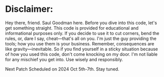 # Disclaimer:
Hey there, friend. Saul Goodman here. 
Before you dive into this code, let's get something straight. 
This code is provided for educational and informational purposes only. 
If you decide to use it to cut corners, bend the rules, or, dare I say, cheat—that's all on you. 
I'm just the guy providing the tools; how you use them is your business. 
Remember, consequences are like gravity—inevitable. 
So if you find yourself in a sticky situation because of how you used this code, don't come knocking on my door. 
I'm not liable for any mischief you get into. 
Use wisely and responsibly.


Next Patch Scheduled on 2024 Oct 5th-7th.
Stay tuned.

